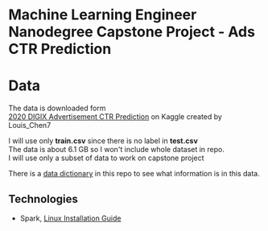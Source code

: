# Machine Learning Engineer Nanodegree Capstone Project - Ads CTR Prediction

# Data
The data is downloaded form
<br>[2020 DIGIX Advertisement CTR Prediction](https://www.kaggle.com/louischen7/2020-digix-advertisement-ctr-prediction) 
on Kaggle created by Louis_Chen7 

I will use only **train.csv** 
since there is no label in **test.csv**
<br>The data is about 6.1 GB so I won't include whole dataset in repo.
<br>I will use only a subset of data to work on capstone project

There is a [data dictionary](/data%20dictionary.odt) in this repo to see what information is in this data.

## Technologies
- Spark, [Linux Installation Guide](https://www.tutorialspoint.com/apache_spark/apache_spark_installation.htm)
